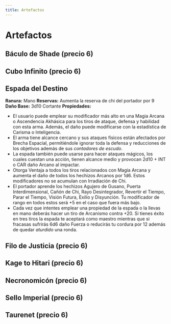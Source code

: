 ```yaml
---
title: Artefactos
---
```


# Artefactos

## Báculo de Shade (precio 6)

## Cubo Infinito (precio 6)

## Espada del Destino

**Ranura:** Mano
**Reservas:** Aumenta la reserva de chi del portador por 9
**Daño Base:** 3d10 Cortante
**Propiedades:** 

- El usuario puede emplear su modificador más alto en una Magia Arcana o Ascendencia Akhásica para los tiros de ataque, defensa y habilidad con esta arma. Además, el daño puede modificarse con la estadística de Carisma o Inteligencia.
- El arma tiene alcance cercano y sus ataques físicos están afectados por Brecha Espacial, permitiéndole ignorar toda la defensa y reducciones de los objetivos además de sus *contadores de escudo*. 
- La espada también puede usarse para hacer ataques mágicos, los cuales cuestan una acción, tienen alcance medio y provocan 2d10 + INT o CAR daño Arcano al impactar. 
- Otorga Ventaja a todos los tiros relacionados con Magia Arcana y aumenta el daño de todos los hechizos Arcanos por 1d6. Estos modificadores no se acumulan con Irradiación de Chi. 
- El portador aprende los hechizos Agujero de Gusano, Puerta Interdimensional, Cañón de Chi, Rayo Desintegrador, Revertir el Tiempo, Parar el Tiempo, Visión Futura, Exilio y Disyunción. Tu modificador de rango en todos estos será +5 en el caso que fuera más bajo. 
- Cada vez que intentes emplear una propiedad de la espada o la llevas en mano deberás hacer un tiro de Arcanismo contra +20. Si tienes éxito en tres tiros la espada te aceptará como maestro mientras que si fracasas sufrirás 6d6 daño Fuerza o reducirás tu cordura por 12 además de quedar *aturdido* una ronda. 

## Filo de Justicia (precio 6)

## Kage to Hitari (precio 6)

## Necronomicón (precio 6)

## Sello Imperial (precio 6)

## Taurenet (precio 6)

